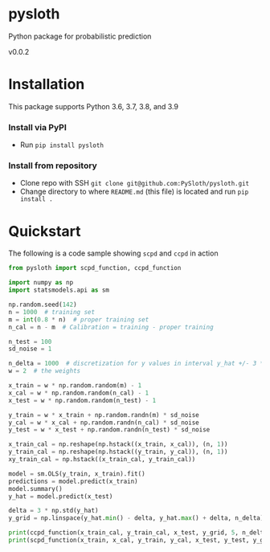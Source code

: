 # pysloth
Python package for probabilistic prediction

v0.0.2

# Installation
This package supports Python 3.6, 3.7, 3.8, and 3.9

### Install via PyPI
- Run `pip install pysloth`

### Install from repository
- Clone repo with SSH `git clone git@github.com:PySloth/pysloth.git`
- Change directory to where `README.md` (this file) is located and run `pip install .`

# Quickstart
The following is a code sample showing `scpd` and `ccpd` in action

```python
from pysloth import scpd_function, ccpd_function

import numpy as np
import statsmodels.api as sm

np.random.seed(142)
n = 1000  # training set
m = int(0.8 * n)  # proper training set
n_cal = n - m  # Calibration = training - proper training

n_test = 100
sd_noise = 1

n_delta = 1000  # discretization for y values in interval y_hat +/- 3 * delta
w = 2  # the weights

x_train = w * np.random.random(m) - 1
x_cal = w * np.random.random(n_cal) - 1
x_test = w * np.random.random(n_test) - 1

y_train = w * x_train + np.random.randn(m) * sd_noise
y_cal = w * x_cal + np.random.randn(n_cal) * sd_noise
y_test = w * x_test + np.random.randn(n_test) * sd_noise

x_train_cal = np.reshape(np.hstack((x_train, x_cal)), (n, 1))
y_train_cal = np.reshape(np.hstack((y_train, y_cal)), (n, 1))
xy_train_cal = np.hstack((x_train_cal, y_train_cal))

model = sm.OLS(y_train, x_train).fit()
predictions = model.predict(x_train)
model.summary()
y_hat = model.predict(x_test)

delta = 3 * np.std(y_hat)
y_grid = np.linspace(y_hat.min() - delta, y_hat.max() + delta, n_delta)

print(ccpd_function(x_train_cal, y_train_cal, x_test, y_grid, 5, n_delta))
print(scpd_function(x_train, x_cal, y_train, y_cal, x_test, y_test, y_grid, 5, n_delta))
```
